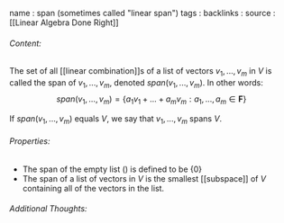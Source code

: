 name : span (sometimes called "linear span")
tags : 
backlinks : 
source : [[Linear Algebra Done Right]]

###### Content:
The set of all [[linear combination]]s of a list of vectors $v_1,...,v_m$ in $V$ is called the span of $v_1,...,v_m$, denoted $span(v_1,...,v_m)$. In other words:
$$span(v_1,...,v_m) = \{a_1v_1+...+a_mv_m : a_1,...,a_m \in \textbf{F}\}$$

If $span(v_1,...,v_m)$ equals $V$, we say that $v_1,...,v_m$ spans $V$.

###### Properties:
- The span of the empty list () is defined to be {0}
- The span of a list of vectors in $V$ is the smallest [[subspace]] of $V$ containing all of the vectors in the list.

###### Additional Thoughts:
